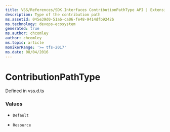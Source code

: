 ```yaml
---
title: VSS/References/SDK.Interfaces ContributionPathType API | Extensions for Azure DevOps Services
description: Type of the contribution path
ms.assetid: 045e39d0-51a6-ca06-fe48-9414dfb9242b
ms.technology: devops-ecosystem
generated: true
ms.author: chcomley
author: chcomley
ms.topic: article
monikerRange: '>= tfs-2017'
ms.date: 08/04/2016
---
```


# ContributionPathType

Defined in vss.d.ts

### Values

* `Default` 

* `Resource` 

